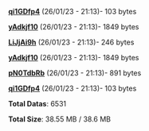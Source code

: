 [**qi1GDfp4**](/data/qi1GDfp4.txt) (26/01/23 - 21:13)- 103 bytes

[**yAdkjf10**](/data/yAdkjf10.txt) (26/01/23 - 21:13)- 1849 bytes

[**LiJjAi9h**](/data/LiJjAi9h.txt) (26/01/23 - 21:13)- 246 bytes

[**yAdkjf10**](/data/yAdkjf10.txt) (26/01/23 - 21:13)- 1849 bytes

[**pN0TdbRb**](/data/pN0TdbRb.txt) (26/01/23 - 21:13)- 891 bytes

[**qi1GDfp4**](/data/qi1GDfp4.txt) (26/01/23 - 21:13)- 103 bytes

**Total Datas**: 6531

**Total Size**: 38.55 MB / 38.6 MB
